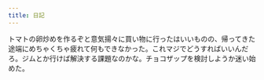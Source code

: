 ```yaml
---
title: 日記
---
```


トマトの卵炒めを作るぞと意気揚々に買い物に行ったはいいものの、帰ってきた途端にめちゃくちゃ疲れて何もできなかった。これマジでどうすればいいんだろ。ジムとか行けば解決する課題なのかな。チョコザップを検討しようか迷い始めた。